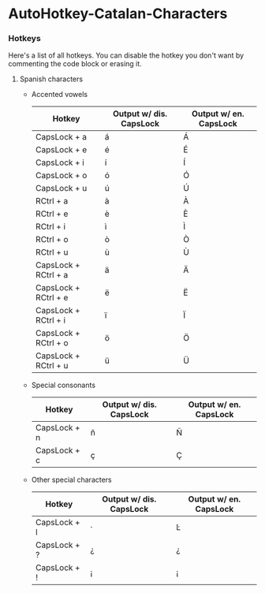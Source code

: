 # AutoHotkey-Catalan-Characters

### Hotkeys
Here's a list of all hotkeys. You can disable the hotkey you don't want by commenting the code block or erasing it.

1. Spanish characters
    - Accented vowels
        
        Hotkey | Output w/ dis. CapsLock | Output w/ en. CapsLock
        ------------ | ------------- | --------------
        CapsLock + a | á | Á 
        CapsLock + e | é | É
        CapsLock + i | í | Í
        CapsLock + o | ó | Ó
        CapsLock + u | ú | Ú
        RCtrl + a | à | À 
        RCtrl + e | è | È
        RCtrl + i | ì | Ì
        RCtrl + o | ò | Ò
        RCtrl + u | ù | Ù
        CapsLock + RCtrl + a | ä | Ä 
        CapsLock + RCtrl + e | ë | Ë
        CapsLock + RCtrl + i | ï | Ï
        CapsLock + RCtrl + o | ö | Ö
        CapsLock + RCtrl + u | ü | Ü
    
    - Special consonants
        
        Hotkey | Output w/ dis. CapsLock | Output w/ en. CapsLock
        ------------ | ------------- | --------------
        CapsLock  +  n | ñ | Ñ
        CapsLock  + c | ç | Ç
    
    - Other special characters
        
        Hotkey | Output w/ dis. CapsLock | Output w/ en. CapsLock
        ------------ | ------------- | --------------
        CapsLock + l | · | Ŀ
        CapsLock + ? | ¿ | ¿
        CapsLock + ! | ¡ | ¡

